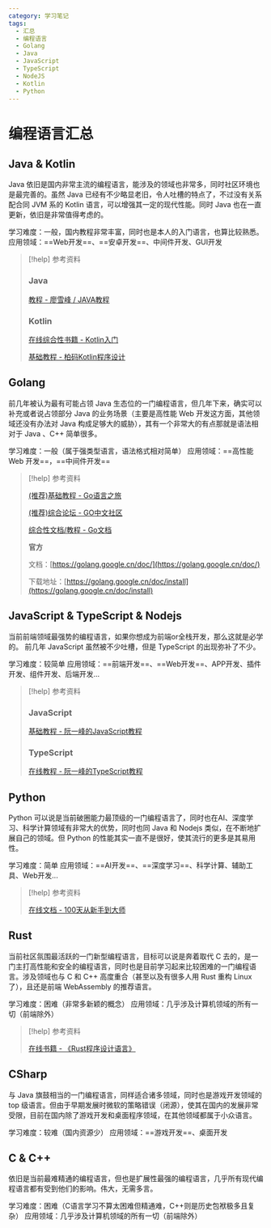 ```yaml
---
category: 学习笔记
tags:
  - 汇总
  - 编程语言
  - Golang
  - Java
  - JavaScript
  - TypeScript
  - NodeJS
  - Kotlin
  - Python
---
```

# 编程语言汇总

## Java & Kotlin

Java 依旧是国内非常主流的编程语言，能涉及的领域也非常多，同时社区环境也是最完善的。虽然 Java 已经有不少略显老旧，令人吐槽的特点了，不过没有关系配合同 JVM 系的 Kotlin 语言，可以增强其一定的现代性能。同时 Java 也在一直更新，依旧是非常值得考虑的。

学习难度：一般，国内教程非常丰富，同时也是本人的入门语言，也算比较熟悉。
应用领域：==Web开发==、==安卓开发==、中间件开发、GUI开发

> [!help] 参考资料
> 
> ### Java
> [教程 - 廖雪峰 / JAVA教程](https://liaoxuefeng.com/books/java/introduction/index.html)
> 
> 
> ### Kotlin
> [在线综合性书籍 - Kotlin入门](https://book.kotlincn.net/text/getting-started.html)
> 
> [基础教程 - 柏码Kotlin程序设计](https://www.itbaima.cn/document/urw2e6gg1lprv65w)


## Golang

前几年被认为最有可能占领 Java 生态位的一门编程语言，但几年下来，确实可以补充或者说占领部分 Java 的业务场景（主要是高性能 Web 开发这方面，其他领域还没有办法对 Java 构成足够大的威胁），其有一个非常大的有点那就是语法相对于 Java 、C++ 简单很多。

学习难度：一般（属于强类型语言，语法格式相对简单）
应用领域：==高性能 Web 开发==，==中间件开发==

> [!help] 参考资料
> 
> [(推荐)基础教程 - Go语言之旅](https://tour.go-zh.org/list) 
>
> [(推荐)综合论坛 - GO中文社区](https://learnku.com/go)
>
> [综合性文档/教程 - Go文档](https://go-zh.org/doc/)
> 
> **官方**
> 
> 文档：[https://golang.google.cn/doc/](https://golang.google.cn/doc/)
> 
> 下载地址：[https://golang.google.cn/doc/install](https://golang.google.cn/doc/install)


## JavaScript & TypeScript & Nodejs

当前前端领域最强势的编程语言，如果你想成为前端or全栈开发，那么这就是必学的。
前几年 JavaScript 虽然被不少吐槽，但是 TypeScript 的出现弥补了不少。

学习难度：较简单
应用领域：==前端开发==、==Web开发==、APP开发、插件开发、组件开发、后端开发...

> [!help] 参考资料
> 
> ### JavaScript
> 
> [基础教程 - 阮一峰的JavaScript教程](https://wangdoc.com/javascript/index.html)
> 
> ### TypeScript
> 
> [在线教程 - 阮一峰的TypeScript教程](https://wangdoc.com/typescript/index.html)

## Python

Python 可以说是当前破圈能力最顶级的一门编程语言了，同时也在AI、深度学习、科学计算领域有非常大的优势，同时也同 Java 和 Nodejs 类似，在不断地扩展自己的领域。但 Python 的性能其实一直不是很好，使其流行的更多是其易用性。

学习难度：简单
应用领域：==AI开发==、==深度学习==、科学计算、辅助工具、Web开发...

> [!help] 参考资料
> 
> [在线文档 - 100天从新手到大师](https://github.com/jackfrued/Python-100-Days)


## Rust

当前社区氛围最活跃的一门新型编程语言，目标可以说是奔着取代 C 去的，是一门主打高性能和安全的编程语言，同时也是目前学习起来比较困难的一门编程语言。涉及领域也与 C 和 C++ 高度重合（甚至以及有很多人用 Rust 重构 Linux了），且还是前端 WebAssembly 的推荐语言。

学习难度：困难（非常多新颖的概念）
应用领域：几乎涉及计算机领域的所有一切（前端除外）

> [!help] 参考资料
> 
> [在线书籍 - 《Rust程序设计语言》](https://rustwiki.org/zh-CN/book/title-page.html)


## CSharp

与 Java 旗鼓相当的一门编程语言，同样适合诸多领域，同时也是游戏开发领域的 top 级语言。但由于早期发展时微软的策略错误（闭源），使其在国内的发展非常受限，目前在国内除了游戏开发和桌面程序领域，在其他领域都属于小众语言。

学习难度：较难（国内资源少）
应用领域：==游戏开发==、桌面开发

## C & C++ 

依旧是当前最难精通的编程语言，但也是扩展性最强的编程语言，几乎所有现代编程语言都有受到他们的影响。伟大，无需多言。

学习难度：困难（C语言学习不算太困难但精通难，C++则是历史包袱极多且复杂）
应用领域：几乎涉及计算机领域的所有一切（前端除外）